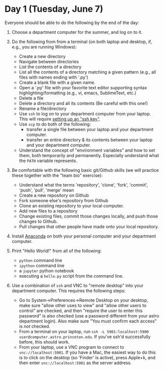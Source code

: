 # Day 1 (Tuesday, June 7)

Everyone should be able to do the following by the end of the day:

1. Choose a department computer for the summer, and log on to it. 

2. Do the following from from a terminal (on both laptop and desktop, if, e.g., you are running Windows):
	* Create a new directory
	* Navigate between directories
	* List the contents of a directory
	* List all the contents of a directory matching a given pattern (e.g., all files with names ending with '.py')
	* Create a blank file with a given name.
	* Open a '.py' file with your favorite text editor supporting syntax highlighting/formatting (e.g., vi, emacs, SublimeText, etc.)
	* Delete a file
	* Delete a directory and all its contents (Be careful with this one!)
	* Rename a file/directory
	* Use `ssh` to log on to your department computer from your laptop.  This will require [setting up an "ssh key"](http://www.astro.princeton.edu/docs/SSH#Keys).
	* Use `scp` to do both of the following:
		* transfer a single file between your laptop and your department computer.
		* transfer an entire directory & its contents between your laptop and your department computer.
	* Understand the concept of "environment variables" and how to set them, both temporarily and permanently.  Especially understand what the `PATH` variable represents. 
	
3. Be comfortable with the following basic git/Github skills (we will practice these together with the "team bio" exercise):
	* Understand what the terms 'repository', 'clone', 'fork', 'commit', 'push', 'pull', 'merge' mean
	* Create a new repository on Github
	* Fork someone else's repository from Github
	* Clone an existing repository to your local computer.
	* Add new files to a repository
	* Change existing files, commit those changes locally, and push those changes to Github.
	* Pull changes that other people have made onto your local repository.

4. Install [Anaconda](https://www.continuum.io/downloads) on both your personal computer and your department computer.

5. Print "Hello World!" from all of the following:
	* `python` command line
	* `ipython` command line
	* a `jupyter` python notebook
	* executing a `hello.py` script from the command line.

6. 	Use a combination of `ssh` and VNC to "remote desktop" into your department computer.  This requires the following steps:
	* Go to System->Preferences->Remote Desktop on your desktop, make sure "allow other uses to view" and "allow other users to control" are checked, and then "require the user to enter this password" is also checked (use a password different from your astro department login).  Also make sure "You must confirm each access" is *not* checked.
	* From a terminal on your laptop, run `ssh -L 5901:localhost:5900 user@computer.astro.princeton.edu`.  If you've ssh'd successfully before, this should work.
	* From your laptop, use a VNC program to connect to `vnc://localhost:5901`.  If you have a Mac, the easiest way to do this is to click on the desktop (so 'Finder' is active), press Apple+k, and then enter `vnc://localhost:5901` as the server address.
	